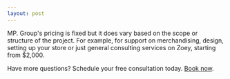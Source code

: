 ```yaml
---
layout: post
---
```


MP. Group's pricing is fixed but it does vary based on the scope or structure of the project. For example, for support on merchandising, design, setting up your store or just general consulting services on Zoey, starting from $2,000. 

Have more questions? Schedule your free consultation today. <a href="https://calendly.com/mp-group" target="_blank">Book now</a>.